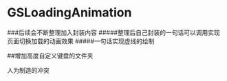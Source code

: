 # GSLoadingAnimation
###后续会不断整理加入封装内容
#####整理后自己封装的一句话可以调用实现页面切换加载的动画效果
#####一句话实现虚线的绘制

##增加高度自定义键盘的文件夹

人为制造的冲突

